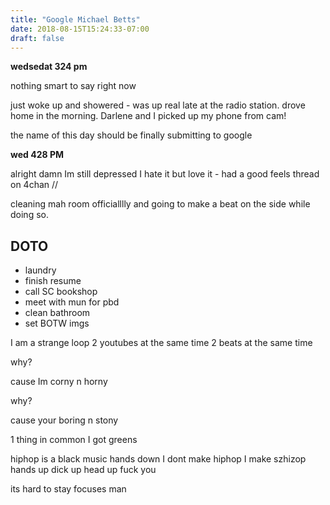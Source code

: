 ```yaml
---
title: "Google Michael Betts"
date: 2018-08-15T15:24:33-07:00
draft: false
---
```


**wedsedat 324 pm**

nothing smart to say right now

just woke up and showered - was up real late at the radio station. drove home in the morning. Darlene and I picked up my phone from cam!

the name of this day should be finally submitting to google


**wed 428 PM**

alright damn Im still depressed I hate it but love it - had a good feels thread on 4chan //

cleaning mah room officialllly and going to make a beat on the side while doing so.


## DOTO

  - laundry
  - finish resume
  - call SC bookshop
  - meet with mun for pbd
  - clean bathroom
  - set BOTW imgs


I am a strange loop
2 youtubes at the same time
2 beats at the same time


why?

cause Im corny n horny

why?

cause your boring n stony

1 thing in common
I got greens

hiphop is a black music
hands down
I dont make hiphop
I make szhizop
hands up
dick up
head up
fuck you

its hard to stay focuses man
